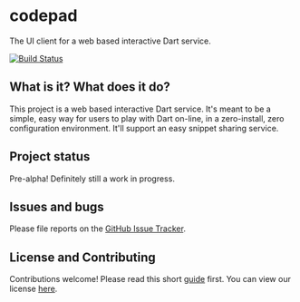 # codepad

The UI client for a web based interactive Dart service.

[![Build Status](https://travis-ci.org/dart-lang/codepad.svg?branch=master)](https://travis-ci.org/dart-lang/codepad)

## What is it? What does it do?

This project is a web based interactive Dart service. It's meant to be a simple,
easy way for users to play with Dart on-line, in a zero-install, zero
configuration environment. It'll support an easy snippet sharing service.

## Project status

Pre-alpha! Definitely still a work in progress.

## Issues and bugs

Please file reports on the
[GitHub Issue Tracker](https://github.com/dart-lang/codepad/issues).

## License and Contributing

Contributions welcome! Please read this short
[guide](https://github.com/dart-lang/codepad/wiki/Contributing) first. You
can view our license
[here](https://github.com/dart-lang/codepad/blob/master/LICENSE).

